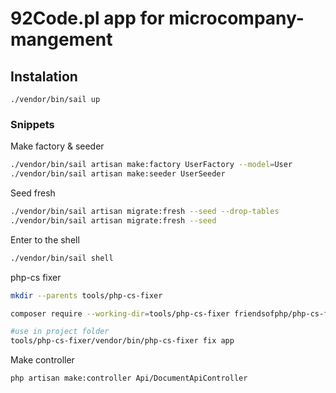 # 92Code.pl app for microcompany-mangement

## Instalation

```
./vendor/bin/sail up
```

### Snippets

Make factory & seeder

```bash
./vendor/bin/sail artisan make:factory UserFactory --model=User
./vendor/bin/sail artisan make:seeder UserSeeder


```

Seed fresh

```bash
./vendor/bin/sail artisan migrate:fresh --seed --drop-tables
./vendor/bin/sail artisan migrate:fresh --seed
```

Enter to the shell

```bash
./vendor/bin/sail shell
```

php-cs fixer

```bash
mkdir --parents tools/php-cs-fixer

composer require --working-dir=tools/php-cs-fixer friendsofphp/php-cs-fixer

#use in project folder
tools/php-cs-fixer/vendor/bin/php-cs-fixer fix app
```

Make controller

```
php artisan make:controller Api/DocumentApiController
```
